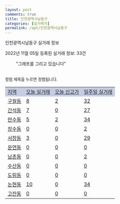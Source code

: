 ```yaml
---
layout: post
comments: true
title: 인천광역시남동구
categories: [실거래가]
permalink: /apt/인천광역시남동구
---
```


인천광역시남동구 실거래 정보

2022년 11월 05일 등록된 실거래 정보: 33건

<!--<script async src="https://pagead2.googlesyndication.com/pagead/js/adsbygoogle.js?client=ca-pub-3485438051770037"
 crossorigin="anonymous"></script>-->

<script type="text/javascript">
  google.charts.load('current', {'packages':['corechart']});
  google.charts.setOnLoadCallback(drawChart);

  function drawChart() {
    var data = google.visualization.arrayToDataTable([['거래일', '매매', '전월세', '전매'], ['21-01', 12, 14, 0], ['21-02', 0, 2, 0], ['21-03', 0, 5, 0], ['21-04', 0, 6, 0], ['21-05', 0, 3, 0], ['21-06', 0, 4, 0], ['21-07', 4, 39, 0], ['21-08', 157, 214, 0], ['21-09', 11, 20, 0], ['21-10', 2, 5, 0], ['21-11', 135, 412, 2], ['21-12', 130, 835, 1], ['22-01', 126, 607, 1], ['22-02', 145, 793, 0], ['22-03', 189, 760, 0], ['22-04', 227, 889, 4], ['22-05', 248, 699, 0], ['22-06', 193, 737, 0], ['22-07', 121, 603, 0], ['22-08', 147, 682, 0], ['22-09', 143, 578, 0], ['22-10', 123, 495, 0], ['22-11', 1, 26, 0]]);

    var options = {
      title: '최근 1년간 유형별 거래량 추이',
      legend: { position: 'bottom' }
    };

    setTimeout(function() {
        var chart = new google.visualization.LineChart(document.getElementById('columnchart_material'));
        chart.draw(data, (options));
        document.getElementById('loading').style.display = 'none';
        var dayLabel = (new Date()).getDay();
        if (dayLabel < 2) {
            sorttable.innerSortFunction.apply(document.getElementById('week'), []);
            sorttable.innerSortFunction.apply(document.getElementById('week'), []);        
        }
        else {
            sorttable.innerSortFunction.apply(document.getElementById('today'), []);
            sorttable.innerSortFunction.apply(document.getElementById('today'), []);
        }
    }, 200);

  }
</script>

<div id="loading" style="z-index:20; display: block; margin-left: 35px">"그래프를 그리고 있습니다"</div>
<div id="columnchart_material" style="width: 95%; margin-left: -35px; display: block"></div>
<!--<div style="width: 95%; margin-left: -35px; display: block">
      <script async src="https://pagead2.googlesyndication.com/pagead/js/adsbygoogle.js?client=ca-pub-3485438051770037"
          crossorigin="anonymous"></script>
      <ins class="adsbygoogle"
          style="display:block"
          data-ad-format="fluid"
          data-ad-layout-key="-fb+5w+4e-db+86"
          data-ad-client="ca-pub-3485438051770037"
          data-ad-slot="1827090281"></ins>
      <script>
          (adsbygoogle = window.adsbygoogle || []).push({});
      </script>
</div>-->
<br>

<font size='small' style='font-size: small;'>컬럼 제목을 누르면 정렬됩니다.</font>
<table class="sortable">
  <tr style='background-color: rgba(114, 132, 186,0.4);'>
    <td id="region"><a href="#">지역</a></td>
    <td id="today"><a href="#">오늘 실거래</a></td>
    <td id="today_new"><a href="#">오늘 신고가</a></td>
    <td id="week"><a href="#">일주일 실거래</a></td>
  </tr>

  
  <tr class="item">
    <td><a href="인천광역시남동구구월동">구월동</a></td>
    <td><a href="인천광역시남동구구월동">8</a></td>
    <td><a href="인천광역시남동구구월동">2</a></td>
    <td><a href="인천광역시남동구구월동">32</a></td>
  </tr>
    

  <tr class="item">
    <td><a href="인천광역시남동구간석동">간석동</a></td>
    <td><a href="인천광역시남동구간석동">7</a></td>
    <td><a href="인천광역시남동구간석동">0</a></td>
    <td><a href="인천광역시남동구간석동">27</a></td>
  </tr>
    

  <tr class="item">
    <td><a href="인천광역시남동구만수동">만수동</a></td>
    <td><a href="인천광역시남동구만수동">5</a></td>
    <td><a href="인천광역시남동구만수동">2</a></td>
    <td><a href="인천광역시남동구만수동">34</a></td>
  </tr>
    

  <tr class="item">
    <td><a href="인천광역시남동구장수동">장수동</a></td>
    <td><a href="인천광역시남동구장수동">0</a></td>
    <td><a href="인천광역시남동구장수동">0</a></td>
    <td><a href="인천광역시남동구장수동">2</a></td>
  </tr>
    

  <tr class="item">
    <td><a href="인천광역시남동구서창동">서창동</a></td>
    <td><a href="인천광역시남동구서창동">3</a></td>
    <td><a href="인천광역시남동구서창동">0</a></td>
    <td><a href="인천광역시남동구서창동">29</a></td>
  </tr>
    

  <tr class="item">
    <td><a href="인천광역시남동구운연동">운연동</a></td>
    <td><a href="인천광역시남동구운연동">0</a></td>
    <td><a href="인천광역시남동구운연동">0</a></td>
    <td><a href="인천광역시남동구운연동">0</a></td>
  </tr>
    

  <tr class="item">
    <td><a href="인천광역시남동구남촌동">남촌동</a></td>
    <td><a href="인천광역시남동구남촌동">0</a></td>
    <td><a href="인천광역시남동구남촌동">0</a></td>
    <td><a href="인천광역시남동구남촌동">2</a></td>
  </tr>
    

  <tr class="item">
    <td><a href="인천광역시남동구수산동">수산동</a></td>
    <td><a href="인천광역시남동구수산동">0</a></td>
    <td><a href="인천광역시남동구수산동">0</a></td>
    <td><a href="인천광역시남동구수산동">0</a></td>
  </tr>
    

  <tr class="item">
    <td><a href="인천광역시남동구도림동">도림동</a></td>
    <td><a href="인천광역시남동구도림동">0</a></td>
    <td><a href="인천광역시남동구도림동">0</a></td>
    <td><a href="인천광역시남동구도림동">0</a></td>
  </tr>
    

  <tr class="item">
    <td><a href="인천광역시남동구논현동">논현동</a></td>
    <td><a href="인천광역시남동구논현동">10</a></td>
    <td><a href="인천광역시남동구논현동">0</a></td>
    <td><a href="인천광역시남동구논현동">34</a></td>
  </tr>
    

  <tr class="item">
    <td><a href="인천광역시남동구고잔동">고잔동</a></td>
    <td><a href="인천광역시남동구고잔동">0</a></td>
    <td><a href="인천광역시남동구고잔동">0</a></td>
    <td><a href="인천광역시남동구고잔동">0</a></td>
  </tr>
    


</table>


    